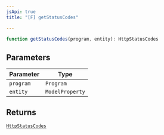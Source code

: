 ```yaml
---
jsApi: true
title: "[F] getStatusCodes"

---
```

```ts
function getStatusCodes(program, entity): HttpStatusCodes
```

## Parameters

| Parameter | Type |
| ------ | ------ |
| `program` | `Program` |
| `entity` | `ModelProperty` |

## Returns

[`HttpStatusCodes`](../type-aliases/HttpStatusCodes.md)
